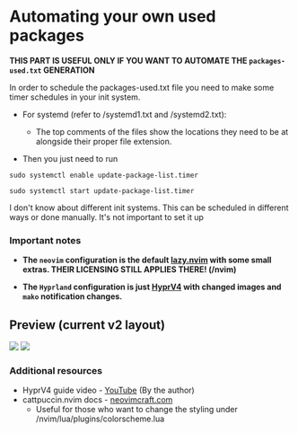 # Automating your own used packages

**THIS PART IS USEFUL ONLY IF YOU WANT TO AUTOMATE THE `packages-used.txt` GENERATION**

In order to schedule the packages-used.txt file you need to make some timer schedules in your init system.

- For systemd (refer to /systemd1.txt and /systemd2.txt):
  - The top comments of the files show the locations they need to be at alongside their proper file extension.

- Then you just need to run

`sudo systemctl enable update-package-list.timer`

`sudo systemctl start update-package-list.timer`

I don't know about different init systems. This can be scheduled in different ways or done manually. It's not important to set it up 

### Important notes

- **The `neovim` configuration is the default [lazy.nvim](https://github.com/LazyVim/LazyVim) with some small extras. THEIR LICENSING STILL APPLIES THERE! (/nvim)**

- **The `Hyprland` configuration is just [HyprV4](https://github.com/soldoestech/hyprv4) with changed images and `mako` notification changes.**

## Preview (current v2 layout)

<img src="https://cdn.discordapp.com/attachments/1204166452450431067/1204699086633041931/vibNCTb.png?ex=65d5ae74&is=65c33974&hm=64a6cd42e57da5d785baa2371edec985f27e93e9081dc53a8d4633bc6bd69118&"></img>
<img src="https://media.discordapp.net/attachments/643888283449032736/1204838429511127070/72sEYJy.png?ex=65d6303a&is=65c3bb3a&hm=696895dc089012a7a14bcb925210e4f761f9d4d5b3fc9acd95f2a1507e4b41cc&=&format=webp"></img>

### Additional resources
- HyprV4 guide video - [YouTube](https://youtu.be/whAi_y_LfEE?si=VjWGe4B-OIfhH2xu) (By the author)
- cattpuccin.nvim docs - [neovimcraft.com](https://neovimcraft.com/plugin/catppuccin/nvim/index.html)
  - Useful for those who want to change the styling under /nvim/lua/plugins/colorscheme.lua

